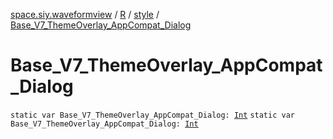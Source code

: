 [space.siy.waveformview](../../index.md) / [R](../index.md) / [style](index.md) / [Base_V7_ThemeOverlay_AppCompat_Dialog](./-base_-v7_-theme-overlay_-app-compat_-dialog.md)

# Base_V7_ThemeOverlay_AppCompat_Dialog

`static var Base_V7_ThemeOverlay_AppCompat_Dialog: `[`Int`](https://kotlinlang.org/api/latest/jvm/stdlib/kotlin/-int/index.html)
`static var Base_V7_ThemeOverlay_AppCompat_Dialog: `[`Int`](https://kotlinlang.org/api/latest/jvm/stdlib/kotlin/-int/index.html)